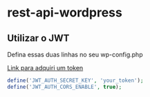 # rest-api-wordpress

## Utilizar o JWT
Defina essas duas linhas no seu wp-config.php

[Link para adquiri um token](https://api.wordpress.org/secret-key/1.1/salt)

```php
define('JWT_AUTH_SECRET_KEY', 'your_token');
define('JWT_AUTH_CORS_ENABLE', true);
```